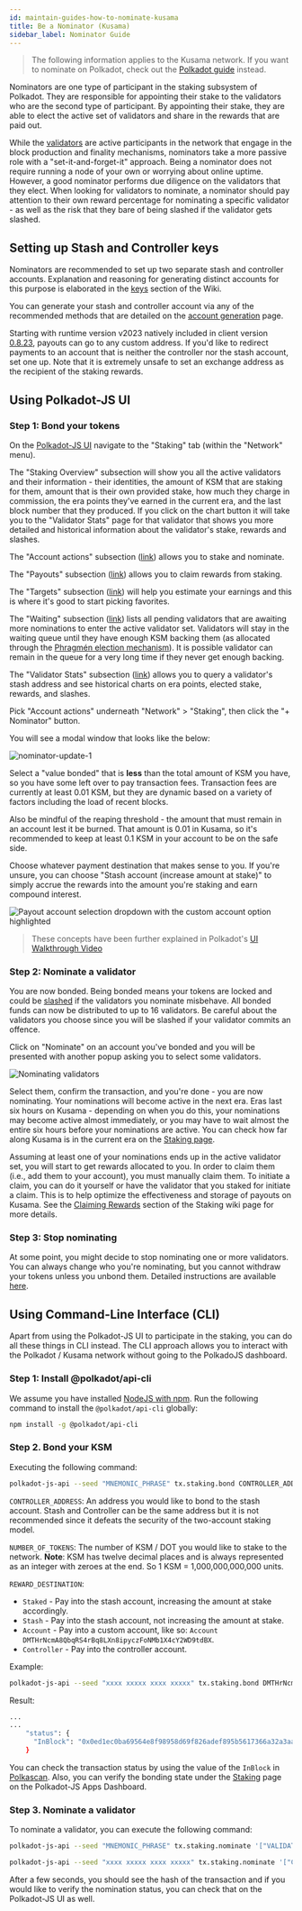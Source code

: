 ```yaml
---
id: maintain-guides-how-to-nominate-kusama
title: Be a Nominator (Kusama)
sidebar_label: Nominator Guide
---
```


> The following information applies to the Kusama network. If you want to nominate on Polkadot,
> check out the
> [Polkadot guide](https://wiki.polkadot.network/docs/en/maintain-guides-how-to-validate-polkadot)
> instead.

Nominators are one type of participant in the staking subsystem of Polkadot. They are responsible
for appointing their stake to the validators who are the second type of participant. By appointing
their stake, they are able to elect the active set of validators and share in the rewards that are
paid out.

While the [validators][] are active participants in the network that engage in the block production
and finality mechanisms, nominators take a more passive role with a "set-it-and-forget-it" approach.
Being a nominator does not require running a node of your own or worrying about online uptime.
However, a good nominator performs due diligence on the validators that they elect. When looking for
validators to nominate, a nominator should pay attention to their own reward percentage for
nominating a specific validator - as well as the risk that they bare of being slashed if the
validator gets slashed.

## Setting up Stash and Controller keys

Nominators are recommended to set up two separate stash and controller accounts. Explanation and
reasoning for generating distinct accounts for this purpose is elaborated in the [keys][] section of
the Wiki.

You can generate your stash and controller account via any of the recommended methods that are
detailed on the [account generation][] page.

Starting with runtime version v2023 natively included in client version
[0.8.23](https://github.com/paritytech/polkadot/releases/tag/v0.8.23), payouts can go to any custom
address. If you'd like to redirect payments to an account that is neither the controller nor the
stash account, set one up. Note that it is extremely unsafe to set an exchange address as the
recipient of the staking rewards.

## Using Polkadot-JS UI

### Step 1: Bond your tokens

On the [Polkadot-JS UI](https://polkadot.js.org/apps) navigate to the "Staking" tab (within the
"Network" menu).

The "Staking Overview" subsection will show you all the active validators and their information -
their identities, the amount of KSM that are staking for them, amount that is their own provided
stake, how much they charge in commission, the era points they've earned in the current era, and the
last block number that they produced. If you click on the chart button it will take you to the
"Validator Stats" page for that validator that shows you more detailed and historical information
about the validator's stake, rewards and slashes.

The "Account actions" subsection ([link](https://polkadot.js.org/apps/#/staking/actions)) allows you
to stake and nominate.

The "Payouts" subsection ([link](https://polkadot.js.org/apps/#/staking/payouts)) allows you to
claim rewards from staking.

The "Targets" subsection ([link](https://polkadot.js.org/apps/#/staking/targets)) will help you
estimate your earnings and this is where it's good to start picking favorites.

The "Waiting" subsection ([link](https://polkadot.js.org/apps/#/staking/waiting)) lists all pending
validators that are awaiting more nominations to enter the active validator set. Validators will
stay in the waiting queue until they have enough KSM backing them (as allocated through the
[Phragmén election mechanism](https://wiki.polkadot.network/docs/en/learn-phragmen)). It is possible
validator can remain in the queue for a very long time if they never get enough backing.

The "Validator Stats" subsection ([link](https://polkadot.js.org/apps/#/staking/query)) allows you
to query a validator's stash address and see historical charts on era points, elected stake,
rewards, and slashes.

Pick "Account actions" underneath "Network" > "Staking", then click the "+ Nominator" button.

You will see a modal window that looks like the below:

![nominator-update-1](assets/kusama/kusama_nominator_popup.png)

Select a "value bonded" that is **less** than the total amount of KSM you have, so you have some
left over to pay transaction fees. Transaction fees are currently at least 0.01 KSM, but they are
dynamic based on a variety of factors including the load of recent blocks.

Also be mindful of the reaping threshold - the amount that must remain in an account lest it be
burned. That amount is 0.01 in Kusama, so it's recommended to keep at least 0.1 KSM in your account
to be on the safe side.

Choose whatever payment destination that makes sense to you. If you're unsure, you can choose "Stash
account (increase amount at stake)" to simply accrue the rewards into the amount you're staking and
earn compound interest.

![Payout account selection dropdown with the custom account option highlighted](assets/payout/01.png)

> These concepts have been further explained in Polkadot's
> [UI Walkthrough Video](https://www.youtube.com/watch?v=mNStMPZjiHM&list=PLOyWqupZ-WGuAuS00rK-pebTMAOxW41W8)

### Step 2: Nominate a validator

You are now bonded. Being bonded means your tokens are locked and could be
[slashed](learn-staking#slashing) if the validators you nominate misbehave. All bonded funds can now
be distributed to up to 16 validators. Be careful about the validators you choose since you will be
slashed if your validator commits an offence.

Click on "Nominate" on an account you've bonded and you will be presented with another popup asking
you to select some validators.

![Nominating validators](assets/kusama/kusama_nominator_selection.png)

Select them, confirm the transaction, and you're done - you are now nominating. Your nominations
will become active in the next era. Eras last six hours on Kusama - depending on when you do this,
your nominations may become active almost immediately, or you may have to wait almost the entire six
hours before your nominations are active. You can check how far along Kusama is in the current era
on the [Staking page](https://polkadot.js.org/apps/#/staking).

Assuming at least one of your nominations ends up in the active validator set, you will start to get
rewards allocated to you. In order to claim them (i.e., add them to your account), you must manually
claim them. To initiate a claim, you can do it yourself or have the validator that you staked for
initiate a claim. This is to help optimize the effectiveness and storage of payouts on Kusama. See
the [Claiming Rewards](learn-staking#claiming-rewards) section of the Staking wiki page for more
details.

### Step 3: Stop nominating

At some point, you might decide to stop nominating one or more validators. You can always change who
you're nominating, but you cannot withdraw your tokens unless you unbond them. Detailed instructions
are available [here](maintain-guides-how-to-unbond).

## Using Command-Line Interface (CLI)

Apart from using the Polkadot-JS UI to participate in the staking, you can do all these things in
CLI instead. The CLI approach allows you to interact with the Polkadot / Kusama network without
going to the PolkadoJS dashboard.

### Step 1: Install @polkadot/api-cli

We assume you have installed [NodeJS with npm](https://nodejs.org). Run the following command to
install the `@polkadot/api-cli` globally:

```bash
npm install -g @polkadot/api-cli
```

### Step 2. Bond your KSM

Executing the following command:

```bash
polkadot-js-api --seed "MNEMONIC_PHRASE" tx.staking.bond CONTROLLER_ADDRESS NUMBER_OF_TOKENS REWARD_DESTINATION --ws WEBSOCKET_ENDPOINT
```

`CONTROLLER_ADDRESS`: An address you would like to bond to the stash account. Stash and Controller
can be the same address but it is not recommended since it defeats the security of the two-account
staking model.

`NUMBER_OF_TOKENS`: The number of KSM / DOT you would like to stake to the network. **Note**: KSM
has twelve decimal places and is always represented as an integer with zeroes at the end. So 1 KSM =
1,000,000,000,000 units.

`REWARD_DESTINATION`:

- `Staked` - Pay into the stash account, increasing the amount at stake accordingly.
- `Stash` - Pay into the stash account, not increasing the amount at stake.
- `Account` - Pay into a custom account, like so:
  `Account DMTHrNcmA8QbqRS4rBq8LXn8ipyczFoNMb1X4cY2WD9tdBX`.
- `Controller` - Pay into the controller account.

Example:

```bash
polkadot-js-api --seed "xxxx xxxxx xxxx xxxxx" tx.staking.bond DMTHrNcmA8QbqRS4rBq8LXn8ipyczFoNMb1X4cY2WD9tdBX 1000000000000 Staked --ws wss://kusama-rpc.polkadot.io/
```

Result:

```bash
...
...
    "status": {
      "InBlock": "0x0ed1ec0ba69564e8f98958d69f826adef895b5617366a32a3aa384290e98514e"
    }
```

You can check the transaction status by using the value of the `InBlock` in
[Polkascan](https://polkascan.io/pre/kusama). Also, you can verify the bonding state under the
[Staking](https://polkadot.js.org/apps/#/staking/actions) page on the Polkadot-JS Apps Dashboard.

### Step 3. Nominate a validator

To nominate a validator, you can execute the following command:

```bash
polkadot-js-api --seed "MNEMONIC_PHRASE" tx.staking.nominate '["VALIDATOR_ADDRESS"]' --ws WS_ENDPOINT
```

```bash
polkadot-js-api --seed "xxxx xxxxx xxxx xxxxx" tx.staking.nominate '["CmD9vaMYoiKe7HiFnfkftwvhKbxN9bhyjcDrfFRGbifJEG8","E457XaKbj2yTB2URy8N4UuzmyuFRkcdxYs67UvSgVr7HyFb"]' --ws wss://kusama-rpc.polkadot.io/
```

After a few seconds, you should see the hash of the transaction and if you would like to verify the
nomination status, you can check that on the Polkadot-JS UI as well.

[validators]: maintain-guides-how-to-validate-kusama
[keys]: learn-keys#controller-and-stash-keys
[account generation]: learn-account-generation
